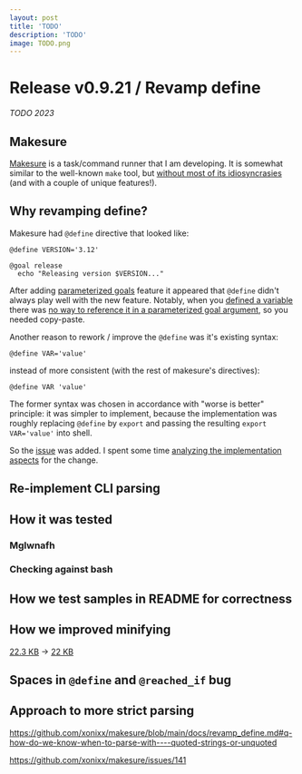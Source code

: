 ```yaml
---
layout: post
title: 'TODO'
description: 'TODO'
image: TODO.png
---
```


# Release v0.9.21 / Revamp define

_TODO 2023_

## Makesure

[Makesure](https://github.com/xonixx/makesure) is a task/command runner that
I am developing. It is somewhat similar to the well-known `make` tool, but
[without most of its idiosyncrasies](makesure-vs-make.md) (and with a couple of unique features!).

## Why revamping define?

Makesure had `@define` directive that looked like:

```shell
@define VERSION='3.12'

@goal release
  echo "Releasing version $VERSION..."
```

After adding [parameterized goals](parameterized_goals.md) feature it appeared that `@define` didn't always play well with the new feature. Notably, when you [defined a variable](https://github.com/xonixx/fhtagn/blob/f36d84f9593ed93b7f3b4704dbcd1daaa4c81992/Makesurefile#L5) there was [no way to reference it in a parameterized goal argument](https://github.com/xonixx/fhtagn/blob/f36d84f9593ed93b7f3b4704dbcd1daaa4c81992/Makesurefile#L70), so you needed copy-paste.

Another reason to rework / improve the `@define` was it's existing syntax: 
```shell
@define VAR='value'
``` 
instead of more consistent (with the rest of makesure's directives): 
```shell
@define VAR 'value'
```
The former syntax was chosen in accordance with "worse is better" principle: it was simpler to implement, because the implementation was roughly replacing `@define` by `export` and passing the resulting `export VAR='value'` into shell.   

So the [issue](https://github.com/xonixx/makesure/issues/139) was added. I spent some time [analyzing the implementation aspects](https://github.com/xonixx/makesure/blob/b14d141f42f3fe9f7e7872fe131af2b4f5891ca0/docs/revamp_define.md) for the change. 

## Re-implement CLI parsing

## How it was tested

### Mglwnafh

### Checking against bash

## How we test samples in README for correctness

## How we improved minifying

[22.3 KB](https://github.com/xonixx/makesure/blob/v0.9.20/makesure) -> [22 KB](https://github.com/xonixx/makesure/blob/v0.9.21/makesure)

## Spaces in `@define` and `@reached_if` bug

## Approach to more strict parsing

https://github.com/xonixx/makesure/blob/main/docs/revamp_define.md#q-how-do-we-know-when-to-parse-with----quoted-strings-or-unquoted

https://github.com/xonixx/makesure/issues/141



